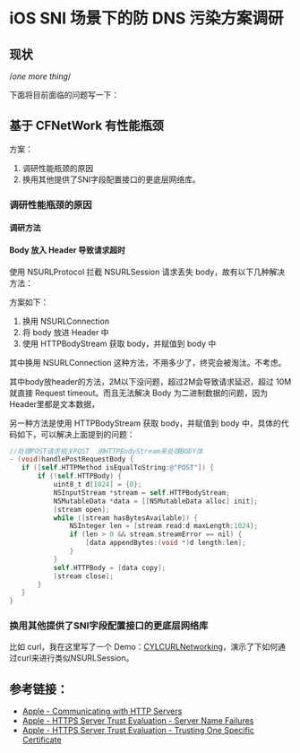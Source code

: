 # iOS SNI 场景下的防 DNS 污染方案调研

## 现状

/*one more thing*/

<!--- 

官网关于 iOS SNI 场景下的引导如下：

SNI（单IP多HTTPS证书）场景下，iOS上层网络库NSURLConnection/NSURLSession没有提供接口进行SNI字段的配置，因此需要Socket层级的底层网络库例如CFNetwork，来实现IP直连网络请求适配方案。而基于CFNetwork的解决方案需要开发者考虑数据的收发、重定向、解码、缓存等问题（CFNetwork是非常底层的网络实现），希望开发者合理评估该场景的使用风险。可参考：
-->

下面将目前面临的问题写一下：

## 基于 CFNetWork 有性能瓶颈

方案：

 1. 调研性能瓶颈的原因
 2. 换用其他提供了SNI字段配置接口的更底层网络库。

### 调研性能瓶颈的原因

#### 调研方法 

#### Body 放入 Header 导致请求超时

使用 NSURLProtocol 拦截 NSURLSession 请求丢失 body，故有以下几种解决方法：


 方案如下： 

  1. 换用 NSURLConnection 
  2. 将 body 放进 Header 中
  3. 使用 HTTPBodyStream 获取 body，并赋值到 body 中

其中换用 NSURLConnection 这种方法，不用多少了，终究会被淘汰。不考虑。

其中body放header的方法，2M以下没问题，超过2M会导致请求延迟，超过 10M 就直接 Request timeout。而且无法解决 Body 为二进制数据的问题，因为Header里都是文本数据，

另一种方法是使用 HTTPBodyStream 获取 body，并赋值到 body 中，具体的代码如下，可以解决上面提到的问题：

 ```Objective-C
//处理POST请求相关POST  用HTTPBodyStream来处理BODY体
- (void)handlePostRequestBody {
    if ([self.HTTPMethod isEqualToString:@"POST"]) {
        if (!self.HTTPBody) {
            uint8_t d[1024] = {0};
            NSInputStream *stream = self.HTTPBodyStream;
            NSMutableData *data = [[NSMutableData alloc] init];
            [stream open];
            while ([stream hasBytesAvailable]) {
                NSInteger len = [stream read:d maxLength:1024];
                if (len > 0 && stream.streamError == nil) {
                    [data appendBytes:(void *)d length:len];
                }
            }
            self.HTTPBody = [data copy];
            [stream close];
        }
    }
}

 ```

### 换用其他提供了SNI字段配置接口的更底层网络库

比如 curl，我在这里写了一个 Demo：[CYLCURLNetworking](https://github.com/ChenYilong/CYLCURLNetworking)，演示了下如何通过curl来进行类似NSURLSession。

## 参考链接：

 - [Apple - Communicating with HTTP Servers](https://developer.apple.com/library/content/documentation/Networking/Conceptual/CFNetwork/CFHTTPTasks/CFHTTPTasks.html?spm=5176.doc30143.2.3.5016q8) 
 - [Apple - HTTPS Server Trust Evaluation - Server Name Failures ](https://developer.apple.com/library/content/technotes/tn2232/_index.html?spm=5176.doc30143.2.4.5016q8#//apple_ref/doc/uid/DTS40012884-CH1-SECSERVERNAME) 
 - [Apple - HTTPS Server Trust Evaluation - Trusting One Specific Certificate ](https://developer.apple.com/library/content/technotes/tn2232/_index.html?spm=5176.doc30143.2.5.5016q8#//apple_ref/doc/uid/DTS40012884-CH1-SECCUSTOMCERT) 
